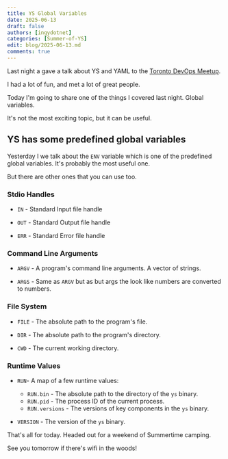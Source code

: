 ```yaml
---
title: YS Global Variables
date: 2025-06-13
draft: false
authors: [ingydotnet]
categories: [Summer-of-YS]
edit: blog/2025-06-13.md
comments: true
---
```


Last night a gave a talk about YS and YAML to the [Toronto DevOps Meetup](
https://www.meetup.com/toronto-enterprise-devops-user-group/events/307801910/).

I had a lot of fun, and met a lot of great people.

Today I'm going to share one of the things I covered last night.
Global variables.

It's not the most exciting topic, but it can be useful.

<!-- more -->


## YS has some predefined global variables

Yesterday I we talk about the `ENV` variable which is one of the predefined
global variables.
It's probably the most useful one.

But there are other ones that you can use too.


### Stdio Handles

* `IN` - Standard Input file handle

* `OUT` - Standard Output file handle

* `ERR` - Standard Error file handle


### Command Line Arguments

* `ARGV` - A program's command line arguments. A vector of strings.

* `ARGS` - Same as `ARGV` but as but args the look like numbers are converted
  to numbers.


### File System

* `FILE` - The absolute path to the program's file.

* `DIR` - The absolute path to the program's directory.

* `CWD` - The current working directory.


### Runtime Values

* `RUN`- A map of a few runtime values:
    * `RUN.bin` - The absolute path to the directory of the `ys` binary.
    * `RUN.pid` - The process ID of the current process.
    * `RUN.versions` - The versions of key components in the `ys` binary.

* `VERSION` - The version of the `ys` binary.


That's all for today.
Headed out for a weekend of Summertime camping.

See you tomorrow if there's wifi in the woods!
